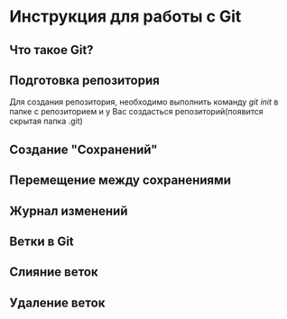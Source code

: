 # Инструкция для работы с Git

## Что такое Git?

## Подготовка репозитория
Для создания репозитория, необходимо выполнить команду *git init* в папке с репозиторием и у Вас создасться репозиторий(появится скрытая папка .git)

## Создание "Сохранений"

## Перемещение между сохранениями

## Журнал изменений

## Ветки в Git


## Слияние веток

## Удаление веток